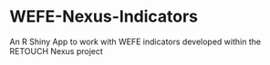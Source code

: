 # WEFE-Nexus-Indicators
An R Shiny App to work with WEFE indicators developed within the RETOUCH Nexus project
